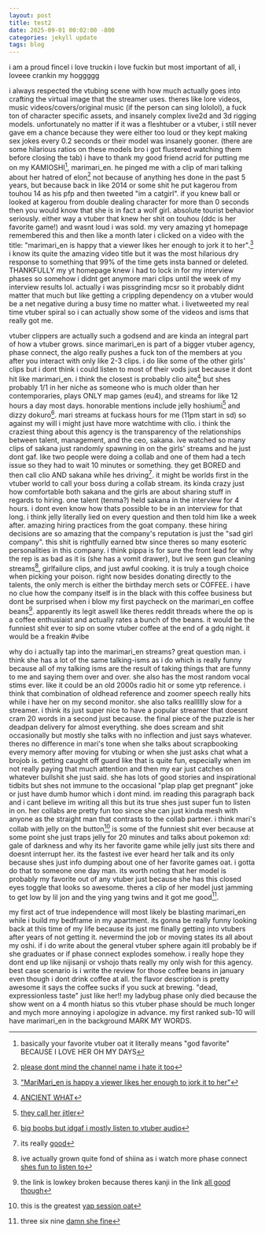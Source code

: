 ```yaml
---
layout: post
title: test2
date: 2025-09-01 00:02:00 -800
categories: jekyll update
tags: blog
---
```

i am a proud fincel
i love truckin i love fuckin but most important of all, i loveee crankin my hoggggg

i always respected the vtubing scene with how much actually goes into crafting the virtual image that the streamer uses. theres like lore videos, music videos/covers/original music (if the person can sing lololol), a fuck ton of character specific assets, and insanely complex live2d and 3d rigging models. unfortunately no matter if it was a  fleshtuber or a vtuber, i still never gave em a chance because they were either too loud or they kept making sex jokes every 0.2 seconds or their model was insanely gooner.  (there are some hilarious ratios on these models bro i got flustered watching them before closing the tab) i have to thank my good friend acrid for putting me on my KAMIOSHI[^1], marimari_en. he pinged me with a clip of mari talking about her hatred of elon[^2] not because of anything hes done in the past 5 years, but because back in like 2014 or some shit he put kagerou from touhou 14 as his pfp and then tweeted "im a catgirl". if you knew ball or looked at kagerou from double dealing character for more than 0 seconds then you would know that she is in fact a wolf girl. absolute tourist behavior seriously. either way a vtuber that knew her shit on touhou (ddc is her favorite game!) and wasnt loud i was sold. my very amazing yt homepage remembered this and then like a month later i clicked on a video with the title: "marimari_en is happy that a viewer likes her enough to jork it to her".[^3] i know its quite the amazing video title but it was the most hilarious dry response to something that 99% of the time gets insta banned or deleted. THANKFULLY my yt homepage knew i had to lock in for my interview phases so somehow i didnt get anymore mari clips until the week of my interview results lol. actually i was pissgrinding mcsr so it probably didnt matter that much but like getting a crippling dependency on a vtuber would be a net negative during a busy time no matter what. i livetweeted my real time vtuber spiral so i can actually show some of the videos and isms that really got me.

vtuber clippers are actually such a godsend and are kinda an integral part of how a vtuber grows. since marimari_en is part of a bigger vtuber agency, phase connect, the algo really pushes a fuck ton of the members at you after you interact with only like 2-3 clips. i do like some of the other girls' clips but i dont think i could listen to most of their vods just because it dont hit like marimari_en. i think the closest is probably clio aite[^4] but shes probably 1/1 in her niche as someone who is much older than her contemporaries, plays ONLY map games (eu4), and streams for like 12 hours a day most days. honorable mentions include jelly hoshiumi[^5] and dizzy dokuro[^6]. mari streams at fuckass hours for me (11pm start in sd) so against my will i might just have more watchtime with clio. i think the craziest thing about this agency is the transparency of the relationships between talent, management, and the ceo, sakana. ive watched so many clips of sakana just randomly spawning in on the girls' streams and he just dont gaf. like two people were doing a collab and one of them had a tech issue so they had to wait 10 minutes or something. they get BORED and then call clio AND sakana while hes driving[^7]. it might be worlds first in the vtuber world to call your boss during a collab stream. its kinda crazy just how comfortable both sakana and the girls are about sharing stuff in regards to hiring. one talent (tenma?) held sakana in the interview for 4 hours. i dont even know how thats possible to be in an interview for that long. i think jelly literally lied on every question and then told him like a week after. amazing hiring practices from the goat company. these hiring decisions are so amazing that the company's reputation is just the "sad girl company". this shit is rightfully earned btw since theres so many esoteric personalities in this company. i think pippa is for sure the front lead for why the rep is as bad as it is (she has a vomit drawer), but ive seen gun cleaning streams[^8], girlfailure clips, and just awful cooking. it is truly a tough choice when picking your poison. right now besides donating directly to the talents, the only merch is either the birthday merch sets or COFFEE. i have no clue how the company itself is in the black with this coffee business but dont be surprised when i blow my first paycheck on the marimari_en coffee beans[^9]. apparently its legit aswell like theres reddit threads where the op is a coffee enthusiaist and actually rates a bunch of the beans. it would be the funniest shit ever to sip on some vtuber coffee at the end of a gdq night. it would be a freakin #vibe 

why do i actually tap into the marimari_en streams? great question man. i think she has a lot of the same talking-isms as i do which is really funny because all of my talking isms are the result of taking things that are funny to me and saying them over and over. she also has the most random vocal stims ever. like it could be an old 2000s radio hit or some ytp reference. i think that combination of oldhead reference and zoomer speech really hits while i have her on my second monitor. she also talks realllllly slow for a streamer. i think its just super nice to have a popular streamer that doesnt cram 20 words in a second just because. the final piece of the puzzle is her deadpan delivery for almost everything. she does scream and shit occasionally but mostly she talks with no inflection and just says whatever. theres no difference in mari's tone when she talks about scrapbooking every memory after moving for vtubing or when she just asks chat what a brojob is. getting caught off guard like that is quite fun, especially when im not really paying that much attention and then my ear just catches on whatever bullshit she just said. she has lots of good stories and inspirational tidbits but shes not immune to the occasional "plap plap get pregnant" joke or just have dumb humor which i dont mind. im reading this paragraph back and i cant believe im writing all this but its true shes just super fun to listen in on. her collabs are pretty fun too since she can just kinda mesh with anyone as the straight man that contrasts to the collab partner. i think mari's collab with jelly on the button[^10] is some of the funniest shit ever because at some point she just traps jelly for 20 minutes and talks about pokemon xd: gale of darkness and why its her favorite game while jelly just sits there and doesnt interrupt her. its the fastest ive ever heard her talk and its only because shes just info dumping about one of her favorite games oat. i gotta do that to someone one day man. its worth noting that her model is probably my favorite out of any vtuber just because she has this closed eyes toggle that looks so awesome. theres a clip of her model just jamming to get low by lil jon and the ying yang twins and it got me good[^11].

my first act of true independence will most likely be blasting marimari_en while i build my bedframe in my apartment. its gonna be really funny looking back at this time of my life because its just me finally getting into vtubers after years of not getting it. nevermind the job or moving states its all about my oshi. if i do write about the general vtuber sphere again itll probably be if she graduates or if phase connect explodes somehow. i really hope they dont end up like nijisanji or vshojo thats really my only wish for this agency. best case scenario is i write the review for those coffee beans in january even though i dont drink coffee at all. the flavor description is pretty awesome it says the coffee sucks if you suck at brewing. "dead, expressionless taste" just like her!! my ladybug phase only died because the show went on a 4 month hiatus so this vtuber phase should be much longer and mych more annoying i apologize in advance. my first ranked sub-10 will have marimari_en in the background MARK MY WORDS.

[^1]: basically your favorite vtuber oat it literally means "god favorite" BECAUSE I LOVE HER OH MY DAYS

[^2]: [please dont mind the channel name i hate it too](https://youtu.be/BK0VoJtwYsE?si=)

[^3]: ["MariMari_en is happy a viewer likes her enough to jork it to her"](https://youtu.be/KVfIif6DSc8?si=IRjV7EBsA45VGkMA)

[^4]: [ANCIENT WHAT](https://www.youtube.com/shorts/pPWNL6NMBGM)

[^5]: [they call her jitler](https://www.youtube.com/watch?v=BXHcy2WEgJ4)

[^6]: [big boobs but idgaf i mostly listen to vtuber audio](https://youtu.be/Y2Yn8kfH8Lg?si=rpJfP_JCIpm14ifT)

[^7]: its really [good](https://www.youtube.com/watch?v=Fuu-OlPGmEg)

[^8]: ive actually grown quite fond of shiina as i watch more phase connect [shes fun to listen to](https://www.youtube.com/watch?v=zkM9Rk4qUhU)

[^9]: the link is lowkey broken because theres kanji in the link [all good though](https://shop.phase-connect.com/products/phase-invaders-quest-custom-roast-coffee-beans-by-mari-mari-%E3%83%9E%E3%83%AA%E3%83%9E%E3%83%AA)

[^10]: this is the greatest [yap session oat](https://www.youtube.com/watch?v=vaYY2A_b2rk)

[^11]: three six nine [damn she fine](https://www.youtube.com/watch?v=dmG9KAWgvNk)